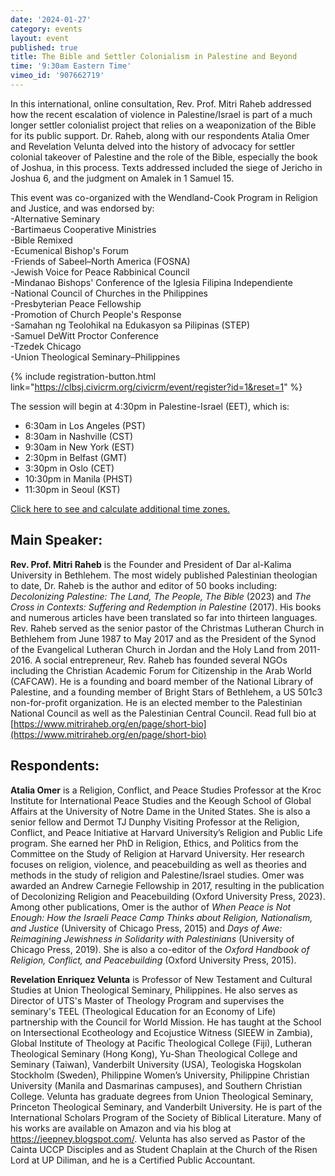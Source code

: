 ```yaml
---
date: '2024-01-27'
category: events
layout: event
published: true
title: The Bible and Settler Colonialism in Palestine and Beyond
time: '9:30am Eastern Time'
vimeo_id: '907662719'
---
```

In this international, online consultation, Rev. Prof. Mitri Raheb addressed how the recent escalation of violence in Palestine/Israel is part of a much longer settler colonialist project that relies on a weaponization of the Bible for its public support. Dr. Raheb, along with our respondents Atalia Omer and Revelation Velunta delved into the history of advocacy for settler colonial takeover of Palestine and the role of the Bible, especially the book of Joshua, in this process. Texts addressed included the siege of Jericho in Joshua 6, and the judgment on Amalek in 1 Samuel 15.

This event was co-organized with the Wendland-Cook Program in Religion and Justice, and was endorsed by:<br>
-Alternative Seminary<br>
-Bartimaeus Cooperative Ministries<br>
-Bible Remixed<br>
-Ecumenical Bishop's Forum<br>
-Friends of Sabeel–North America (FOSNA)<br>
-Jewish Voice for Peace Rabbinical Council<br>
-Mindanao Bishops' Conference of the Iglesia Filipina Independiente<br>
-National Council of Churches in the Philippines<br>
-Presbyterian Peace Fellowship<br>
-Promotion of Church People's Response<br>
-Samahan ng Teolohikal na Edukasyon sa Pilipinas (STEP)<br>
-Samuel DeWitt Proctor Conference<br>
-Tzedek Chicago<br>
-Union Theological Seminary–Philippines<br>

{% include registration-button.html link="https://clbsj.civicrm.org/civicrm/event/register?id=1&reset=1" %}

The session will begin at 4:30pm in Palestine-Israel (EET), which is:
- 6:30am in Los Angeles (PST)
- 8:30am in Nashville (CST)
- 9:30am in New York (EST)
- 2:30pm in Belfast (GMT)
- 3:30pm in Oslo (CET)
- 10:30pm in Manila (PHST)
- 11:30pm in Seoul (KST)

[Click here to see and calculate additional time zones.](https://www.timeanddate.com/worldclock/converter.html?iso=20240127T143000&p1=137&p2=171&p3=179&p4=37&p5=1048&p6=tz_sast&p7=145&p8=235)

## Main Speaker:

**Rev. Prof. Mitri Raheb** is the Founder and President of Dar al-Kalima University in Bethlehem. The most widely published Palestinian theologian to date, Dr. Raheb is the author and editor of 50 books including: _Decolonizing Palestine: The Land, The People, The Bible_ (2023) and _The Cross in Contexts: Suffering and Redemption in Palestine_ (2017). His books and numerous articles have been translated so far into thirteen languages. Rev. Raheb served as the senior pastor of the Christmas Lutheran Church in Bethlehem from June 1987 to May 2017 and as the President of the Synod of the Evangelical Lutheran Church in Jordan and the Holy Land from 2011-2016. A social entrepreneur, Rev. Raheb has founded several NGOs including the Christian Academic Forum for Citizenship in the Arab World (CAFCAW). He is a founding and board member of the National Library of Palestine, and a founding member of Bright Stars of Bethlehem, a US 501c3 non-for-profit organization. He is an elected member to the Palestinian National Council as well as the Palestinian Central Council. Read full bio at [https://www.mitriraheb.org/en/page/short-bio](https://www.mitriraheb.org/en/page/short-bio)

## Respondents:

**Atalia Omer** is a Religion, Conflict, and Peace Studies Professor at the Kroc Institute for International Peace Studies and the Keough School of Global Affairs at the University of Notre Dame in the United States. She is also a senior fellow and Dermot TJ Dunphy Visiting Professor at the Religion, Conflict, and Peace Initiative at Harvard University’s Religion and Public Life program. She earned her PhD in Religion, Ethics, and Politics from the Committee on the Study of Religion at Harvard University. Her research focuses on religion, violence, and peacebuilding as well as theories and methods in the study of religion and Palestine/Israel studies. Omer was awarded an Andrew Carnegie Fellowship in 2017, resulting in the publication of Decolonizing Religion and Peacebuilding (Oxford University Press, 2023). Among other publications, Omer is the author of _When Peace is Not Enough: How the Israeli Peace Camp Thinks about Religion, Nationalism, and Justice_ (University of Chicago Press, 2015) and _Days of Awe: Reimagining Jewishness in Solidarity with Palestinians_ (University of Chicago Press, 2019). She is also a co-editor of the _Oxford Handbook of Religion, Conflict, and Peacebuilding_ (Oxford University Press, 2015).

**Revelation Enriquez Velunta** is Professor of New Testament and Cultural Studies at Union Theological Seminary, Philippines. He also serves as Director of UTS's Master of Theology Program and supervises the seminary's TEEL (Theological Education for an Economy of Life) partnership with the Council for World Mission. He has taught at the School on Intersectional Ecotheology and Ecojustice Witness (SIEEW in Zambia), Global Institute of Theology at Pacific Theological College (Fiji), Lutheran Theological Seminary (Hong Kong), Yu-Shan Theological College and Seminary (Taiwan), Vanderbilt University (USA), Teologiska Hogskolan Stockholm (Sweden), Philippine Women’s University, Philippine Christian University (Manila and Dasmarinas campuses), and Southern Christian College. Velunta has graduate degrees from Union Theological Seminary, Princeton Theological Seminary, and Vanderbilt University. He is part of the International Scholars Program of the Society of Biblical Literature. Many of his works are available on Amazon and via his blog at https://jeepney.blogspot.com/. Velunta has also served as Pastor of the Cainta UCCP Disciples and as Student Chaplain at the Church of the Risen Lord at UP Diliman, and he is a Certified Public Accountant.
